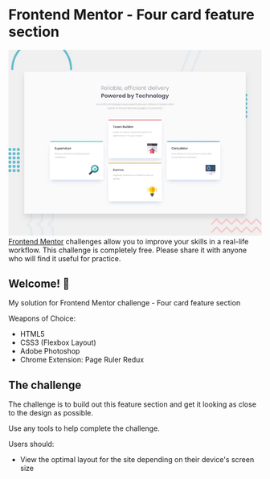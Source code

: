 # Frontend Mentor - Four card feature section

![Design preview for the Four card feature section coding challenge](./design/desktop-preview.jpg)
[Frontend Mentor](https://www.frontendmentor.io) challenges allow you to improve your skills in a real-life workflow.
This challenge is completely free. Please share it with anyone who will find it useful for practice.

## Welcome! 👋

My solution for Frontend Mentor challenge - Four card feature section

Weapons of Choice:
- HTML5
- CSS3 (Flexbox Layout)
- Adobe Photoshop
- Chrome Extension: Page Ruler Redux

## The challenge

The challenge is to build out this feature section and get it looking as close to the design as possible.

Use any tools to help complete the challenge.

Users should:

- View the optimal layout for the site depending on their device's screen size